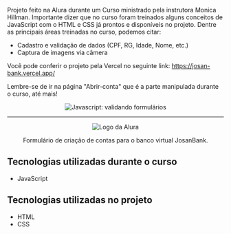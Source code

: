 Projeto feito na Alura durante um Curso ministrado pela instrutora Monica Hillman. Importante dizer que no curso foram treinados alguns conceitos de JavaScript com o HTML e CSS já prontos e disponíveis no projeto. Dentre as principais áreas treinadas no curso, podemos citar:

* Cadastro e validação de dados (CPF, RG, Idade, Nome, etc.)
* Captura de imagens via câmera

Você pode conferir o projeto pela Vercel no seguinte link: https://josan-bank.vercel.app/

Lembre-se de ir na página "Abrir-conta" que é a parte manipulada durante o curso, até mais!

<p align="center"> <img src="https://imgur.com/mIBmcEL.png" alt="Javascript: validando formulários"> </p>

<hr>

<p align="center"> <img src="https://github.com/MonicaHillman/aluraplay-requisicoes/blob/main/img/logo.png" alt="Logo da Alura"> </p>
<p align="center">Formulário de criação de contas para o banco virtual JosanBank.</p>

## Tecnologias utilizadas durante o curso
* JavaScript

## Tecnologias utilizadas no projeto
* HTML
* CSS
